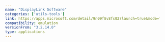 ```yaml
---
name: "DisplayLink Software"
categories: ['utils-tools']
link: https://apps.microsoft.com/detail/9n09f8v8fs02?launch=true&mode=full&hl=en&gl=in&ocid=bingwebsearch
compatibility: emulation
versionFrom: "3.2.14.0"
type: applications
---
```


